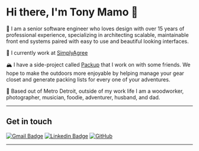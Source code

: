 # Hi there, I'm Tony Mamo 👋

🌱 I am a senior software engineer who loves design with over 15 years of professional experience, specializing in architecting scalable, maintainable front end systems paired with easy to use and beautiful looking interfaces.

🍲 I currently work at [SimplyAgree](https://simplyagree.com)

🏔 I have a side-project called [Packup](https://getpackup.com) that I work on with some friends. We hope to make the outdoors more enjoyable by helping manage your gear closet and generate packing lists for every one of your adventures.

📌 Based out of Metro Detroit, outside of my work life I am a woodworker, photographer, musician, foodie, adventurer, husband, and dad.


<hr>

## Get in touch


[![Gmail Badge](https://img.shields.io/badge/-tmamo13991@gmail.com-c14438?style=flat-square&logo=Gmail&logoColor=white&link=mailto:tmamo13991@gmail.com)](mailto:tmamo13991@gmail.com)
[![Linkedin Badge](https://img.shields.io/badge/-anthonymamo-blue?style=flat-square&logo=Linkedin&logoColor=white&link=https://www.linkedin.com/in/anthonymamo/)](https://www.linkedin.com/in/anthonymamo/)
[![GitHub](https://img.shields.io/badge/-GitHub-181717?style=flat-square&logo=github&logoColor=white&link=https://github.com/tonymamo)](https://github.com/tonymamo)


<hr>

<!-- ## ⚡ Technologies

![JavaScript](https://img.shields.io/badge/-JavaScript-black?style=flat-square&logo=javascript)
![Nodejs](https://img.shields.io/badge/-Nodejs-black?style=flat-square&logo=Node.js)
![HTML5](https://img.shields.io/badge/-HTML5-E34F26?style=flat-square&logo=html5&logoColor=white)
![CSS3](https://img.shields.io/badge/-CSS3-1572B6?style=flat-square&logo=css3)
![MongoDB](https://img.shields.io/badge/-MongoDB-black?style=flat-square&logo=mongodb)
![Google Cloud](https://img.shields.io/badge/Google%20Cloud-black?style=flat-square&logo=google-cloud)
![Git](https://img.shields.io/badge/-Git-black?style=flat-square&logo=git)
![GitHub](https://img.shields.io/badge/-GitHub-181717?style=flat-square&logo=github)

<hr> -->

<!-- ![Github Stats](https://github-readme-stats.vercel.app/api?username=tonymamo&count_private=true&show_icons=true&hide=stars)
[![Top Langs](https://github-readme-stats.vercel.app/api/top-langs/?username=tonymamo&layout=compact)](https://github.com/anuraghazra/github-readme-stats)
 -->


